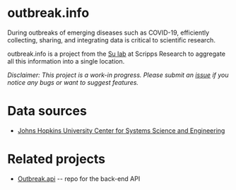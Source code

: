 # outbreak.info
During outbreaks of emerging diseases such as COVID-19, efficiently collecting, sharing, and integrating data is critical to scientific research.

outbreak.info is a project from the [Su lab](http://sulab.org/) at Scripps Research to aggregate all this information into a single location.

*Disclaimer: This project is a work-in progress. Please submit an [issue](https://github.com/SuLab/outbreak.info/issues) if you notice any bugs or want to suggest features.* 

# Data sources
- [Johns Hopkins University Center for Systems Science and Engineering](https://github.com/CSSEGISandData/COVID-19)

# Related projects
- [Outbreak.api](https://github.com/biothings/outbreak.api) -- repo for the back-end API
